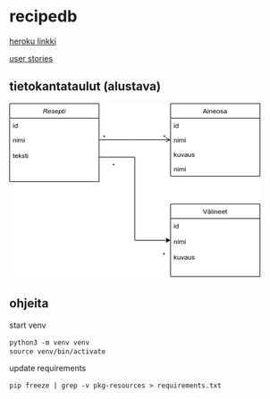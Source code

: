 # recipedb

[heroku linkki](http://recipedb-nicohi.herokuapp.com/)


[user stories](documentation/userstories.md)

## tietokantataulut (alustava)
![tables](documentation/tables.png?raw=true)


## ohjeita
start venv
```
python3 -m venv venv
source venv/bin/activate
```

update requirements
```
pip freeze | grep -v pkg-resources > requirements.txt
```
